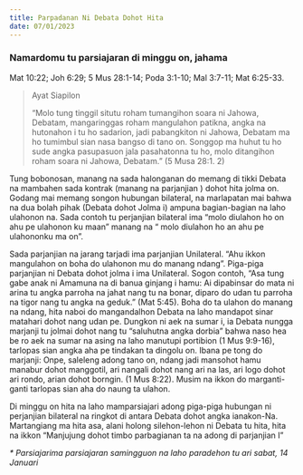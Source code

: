 ```yaml
---
title: Parpadanan Ni Debata Dohot Hita
date: 07/01/2023
---
```


### Namardomu tu parsiajaran di minggu on, jahama
Mat 10:22; Joh 6:29; 5 Mus 28:1-14; Poda 3:1-10; Mal 3:7-11; Mat 6:25-33.

> <p>Ayat Siapilon</p>
> “Molo tung tinggil situtu roham tumangihon soara ni Jahowa, Debatam, mangaringgas roham mangulahon patikna, angka na hutonahon i tu ho sadarion, jadi pabangkiton ni Jahowa, Debatam ma ho tumimbul sian nasa bangso di tano on. Songgop ma huhut tu ho sude angka pasupasuon jala pasahatonna tu ho, molo ditangihon roham soara ni Jahowa, Debatam.” (5 Musa 28:1. 2)

Tung bobonosan, manang na sada halonganan do memang di tikki Debata na mambahen sada kontrak (manang na parjanjian ) dohot hita jolma on. Godang mai memang songon hubungan bilateral, na marlapatan mai bahwa na dua bolah pihak (Debata dohot Jolma i) ampuna bagian-bagian na laho ulahonon na. Sada contoh tu perjanjian bilateral ima “molo diulahon ho on ahu pe ulahonon ku maan” manang na “ molo diulahon ho an ahu pe ulahononku ma on”.

Sada parjanjian na jarang tarjadi ima parjanjian Unilateral. “Ahu ikkon mangulahon on boha do ulahonon mu do manang ndang”. Piga-piga parjanjian ni Debata dohot jolma i ima Unilateral. Sogon contoh, “Asa tung gabe anak ni Amamuna na di banua ginjang i hamu: Ai dipabinsar do mata ni arina tu angka parroha na jahat nang tu na bonar, diparo do udan tu parroha na tigor nang tu angka na geduk.” (Mat 5:45). Boha do ta ulahon do manang na ndang, hita naboi do mangandalhon Debata na laho mandapot sinar matahari dohot nang udan pe. Dungkon ni aek na sumar i, ia Debata nungga marjanji tu jolmai dohot nang tu “saluhutna angka dorbia” bahwa naso hea be ro aek na sumar na asing na laho manutupi portibion (1 Mus 9:9-16), tarlopas sian angka aha pe tindakan ta dingolu on. Ibana pe tong do marjanji: Onpe, saleleng adong tano on, ndang jadi mansohot hamu manabur dohot manggotil, ari nangali dohot nang ari na las, ari logo dohot ari rondo, arian dohot borngin. (1 Mus 8:22). Musim na ikkon do marganti-ganti tarlopas sian aha do naung ta ulahon.

Di minggu on hita na laho mamparsiajari adong piga-piga hubungan ni perjanjian bilateral na ringkot di antara Debata dohot angka ianakon-Na. Martangiang ma hita asa, alani holong silehon-lehon ni Debata tu hita, hita na ikkon “Manjujung dohot timbo parbagianan ta na adong di parjanjian I”

_* Parsiajarima parsiajaran samingguon na laho paradehon tu ari sabat, 14 Januari_